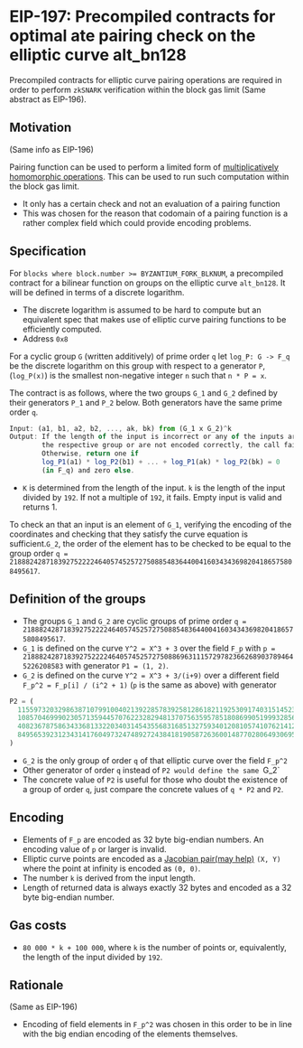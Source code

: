 # EIP-197: Precompiled contracts for optimal ate pairing check on the elliptic curve alt_bn128
Precompiled contracts for elliptic curve pairing operations are required in order to perform `zkSNARK` verification within the block gas limit (Same abstract as EIP-196).

## Motivation
(Same info as EIP-196)

Pairing function can be used to perform a limited form of [multiplicatively homomorphic operations](https://en.wikipedia.org/wiki/Homomorphic_encryption). This can be used to run such computation within the block gas limit. 
* It only has a certain check and not an evaluation of a pairing function
* This was chosen for the reason that codomain of a pairing function is a rather complex field which could provide encoding problems.

## Specification
For `blocks where block.number >= BYZANTIUM_FORK_BLKNUM`, a precompiled contract for a bilinear function on groups on the elliptic curve `alt_bn128`. It will be defined in terms of a discrete logarithm. 
* The discrete logarithm is assumed to be hard to compute but an equivalent spec that makes use of elliptic curve pairing functions to be efficiently computed.
* Address `0x8`

For a cyclic group `G` (written additively) of prime order `q` let `log_P: G -> F_q` be the discrete logarithm on this group with respect to a generator `P`, (`log_P(x)`) is the smallest non-negative integer `n` such that `n * P = x`.

The contract is as follows, where the two groups `G_1` and `G_2` defined by their generators `P_1` and `P_2` below. Both generators have the same prime order `q`.
```js
Input: (a1, b1, a2, b2, ..., ak, bk) from (G_1 x G_2)^k
Output: If the length of the input is incorrect or any of the inputs are not elements of
        the respective group or are not encoded correctly, the call fails.
        Otherwise, return one if
        log_P1(a1) * log_P2(b1) + ... + log_P1(ak) * log_P2(bk) = 0
        (in F_q) and zero else.
```
* `K` is determined from the length of the input. `k` is the length of the input divided by `192`. If not a multiple of `192`, it fails. Empty input is valid and returns 1.

To check an that an input is an element of `G_1`, verifying the encoding of the coordinates and checking that they satisfy the curve equation is sufficient.`G_2`, the order of the element has to be checked to be equal to the group order `q = 21888242871839275222246405745257275088548364400416034343698204186575808495617`.

## Definition of the groups
* The groups `G_1` and `G_2` are cyclic groups of prime order `q = 21888242871839275222246405745257275088548364400416034343698204186575808495617`.
* `G_1` is defined on the curve `Y^2 = X^3 + 3` over the field `F_p` with `p = 21888242871839275222246405745257275088696311157297823662689037894645226208583` with generator `P1 = (1, 2)`.
* `G_2` is defined on the curve `Y^2 = X^3 + 3/(i+9)` over a different field `F_p^2 = F_p[i] / (i^2 + 1)` (`p` is the same as above) with generator
```js
P2 = (
  11559732032986387107991004021392285783925812861821192530917403151452391805634 * i +
  10857046999023057135944570762232829481370756359578518086990519993285655852781,
  4082367875863433681332203403145435568316851327593401208105741076214120093531 * i +
  8495653923123431417604973247489272438418190587263600148770280649306958101930
)
```
* `G_2` is the only group of order `q` of that elliptic curve over the field `F_p^2`
* Other generator of order `q` instead of `P2 would define the same `G_2`
* The concrete value of `P2` is useful for those who doubt the existence of a group of order `q`, just compare the concrete values of `q * P2` and `P2`.

## Encoding
* Elements of `F_p` are encoded as 32 byte big-endian numbers. An encoding value of `p` or larger is invalid.
* Elliptic curve points are encoded as a [Jacobian pair(may help)](https://arxiv.org/abs/math/0209159) `(X, Y)` where the point at infinity is encoded as `(0, 0)`.
* The number `k` is derived from the input length.
* Length of returned data is always exactly 32 bytes and encoded as a 32 byte big-endian number.

## Gas costs
* `80 000 * k + 100 000`, where `k` is the number of points or, equivalently, the length of the input divided by `192`.

## Rationale
(Same as EIP-196)
* Encoding of field elements in `F_p^2` was chosen in this order to be in line with the big endian encoding of the elements themselves.